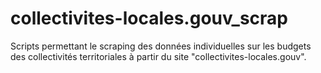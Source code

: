 # collectivites-locales.gouv_scrap
Scripts permettant le scraping des données individuelles sur les budgets des collectivités territoriales à partir du site "collectivites-locales.gouv".
